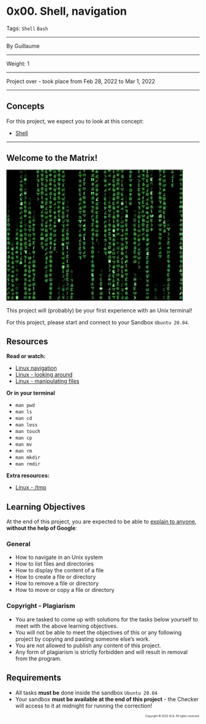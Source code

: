 # 0x00. Shell, navigation
Tags: `Shell` `Bash`
<hr>
By Guillaume
<hr>
Weight: 1 
<hr>
Project over - took place from Feb 28, 2022 to Mar 1, 2022
<hr>


## Concepts
For this project, we expect you to look at this concept:
- [Shell](https://alx-intranet.hbtn.io/concepts/9)
<hr>


## Welcome to the Matrix!
![The Matrix](./Media/The_Matrix.gif)

This project will (probably) be your first experience with an Unix terminal!

For this project, please start and connect to your Sandbox `Ubuntu 20.04`.


## Resources
**Read or watch:**
- [Linux navigation](http://linuxcommand.org/lc3_lts0020.php)
- [Linux - looking around](http://linuxcommand.org/lc3_lts0030.php)
- [Linux - manipulating files](http://linuxcommand.org/lc3_lts0050.php)

**Or in your terminal**
- `man pwd`
- `man ls`
- `man cd`
- `man less`
- `man touch`
- `man cp`
- `man mv`
- `man rm`
- `man mkdir`
- `man rmdir`

**Extra resources:**
- [Linux - /tmp](https://tldp.org/LDP/Linux-Filesystem-Hierarchy/html/tmp.html)


## Learning Objectives
At the end of this project, you are expected to be able to [explain to anyone](https://fs.blog/feynman-technique/), **without the help of Google**:


### General
- How to navigate in an Unix system
- How to list files and directories
- How to display the content of a file
- How to create a file or directory
- How to remove a file or directory
- How to move or copy a file or directory


### Copyright - Plagiarism
- You are tasked to come up with solutions for the tasks below yourself to meet with the above learning objectives.
- You will not be able to meet the objectives of this or any following project by copying and pasting someone else’s work.
- You are not allowed to publish any content of this project.
- Any form of plagiarism is strictly forbidden and will result in removal from the program.


## Requirements
- All tasks **must be** done inside the sandbox `Ubuntu 20.04`
- Your sandbox **must be available at the end of this project** - the Checker will access to it at midnight for running the correction!

<p align="right", style="font-size:0.5em">Copyright © 2022 ALX, All rights reserved.</p>